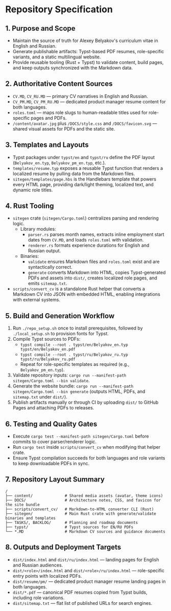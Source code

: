 # Repository Specification

## 1. Purpose and Scope
- Maintain the source of truth for Alexey Belyakov's curriculum vitae in English and Russian.
- Generate publishable artifacts: Typst-based PDF resumes, role-specific variants, and a static multilingual website.
- Provide reusable tooling (Rust + Typst) to validate content, build pages, and keep outputs synchronized with the Markdown data.

## 2. Authoritative Content Sources
- `CV.MD`, `CV_RU.MD` — primary CV narratives in English and Russian.
- `CV_PM.MD`, `CV_PM_RU.MD` — dedicated product manager resume content for both languages.
- `roles.toml` — maps role slugs to human-readable titles used for role-specific pages and PDFs.
- `/content/avatar.jpg` plus `/DOCS/style.css` and `/DOCS/favicon.svg` — shared visual assets for PDFs and the static site.

## 3. Templates and Layouts
- Typst packages under `typst/en` and `typst/ru` define the PDF layout (`Belyakov_en.typ`, `Belyakov_pm_en.typ`, etc.).
- `templates/resume.typ` exposes a reusable Typst function that renders a localized resume by pulling data from the Markdown files.
- `sitegen/templates/page.hbs` is the Handlebars template that powers every HTML page, providing dark/light theming, localized text, and dynamic role titles.

## 4. Rust Tooling
- `sitegen` crate (`sitegen/Cargo.toml`) centralizes parsing and rendering logic.
  - Library modules:
    - `parser.rs` parses month names, extracts inline employment start dates from `CV.MD`, and loads `roles.toml` with validation.
    - `renderer.rs` formats experience durations for English and Russian output.
  - Binaries:
    - `validate` ensures Markdown files and `roles.toml` exist and are syntactically correct.
    - `generate` converts Markdown into HTML, copies Typst-generated PDFs and assets into `dist/`, creates localized role pages, and emits `sitemap.txt`.
- `scripts/convert_cv` is a standalone Rust helper that converts a Markdown CV into JSON with embedded HTML, enabling integrations with external systems.

## 5. Build and Generation Workflow
1. Run `./repo_setup.sh` once to install prerequisites, followed by `./local_setup.sh` to provision fonts for Typst.
2. Compile Typst sources to PDFs:
   - `typst compile --root . typst/en/Belyakov_en.typ typst/en/Belyakov_en.pdf`
   - `typst compile --root . typst/ru/Belyakov_ru.typ typst/ru/Belyakov_ru.pdf`
   - Repeat for role-specific templates as required (e.g., `Belyakov_pm_en.typ`).
3. Validate repository inputs: `cargo run --manifest-path sitegen/Cargo.toml --bin validate`.
4. Generate the website bundle: `cargo run --manifest-path sitegen/Cargo.toml --bin generate` (outputs HTML, PDFs, and `sitemap.txt` under `dist/`).
5. Publish artifacts manually or through CI by uploading `dist/` to GitHub Pages and attaching PDFs to releases.

## 6. Testing and Quality Gates
- Execute `cargo test --manifest-path sitegen/Cargo.toml` before commits to cover parser/renderer logic.
- Run `cargo test` inside `scripts/convert_cv` when modifying that helper crate.
- Ensure Typst compilation succeeds for both languages and role variants to keep downloadable PDFs in sync.

## 7. Repository Layout Summary
```
/
├── content/              # Shared media assets (avatar, theme icons)
├── DOCS/                 # Architecture notes, CSS, and favicon for the site bundle
├── scripts/convert_cv/   # Markdown-to-HTML converter CLI (Rust)
├── sitegen/              # Main Rust crate with generate/validate binaries and templates
├── TASKS/, BACKLOG/      # Planning and roadmap documents
├── typst/                # Typst sources for EN/RU PDFs
└── *.MD                  # Markdown CV sources and guidance documents
```

## 8. Outputs and Deployment Targets
- `dist/index.html` and `dist/ru/index.html` — landing pages for English and Russian audiences.
- `dist/<role>/index.html` and `dist/<role>/ru/index.html` — role-specific entry points with localized PDFs.
- `dist/resume/pm/` — dedicated product manager resume landing pages in both languages.
- `dist/*.pdf` — canonical PDF resumes copied from Typst builds, including role variations.
- `dist/sitemap.txt` — flat list of published URLs for search engines.
